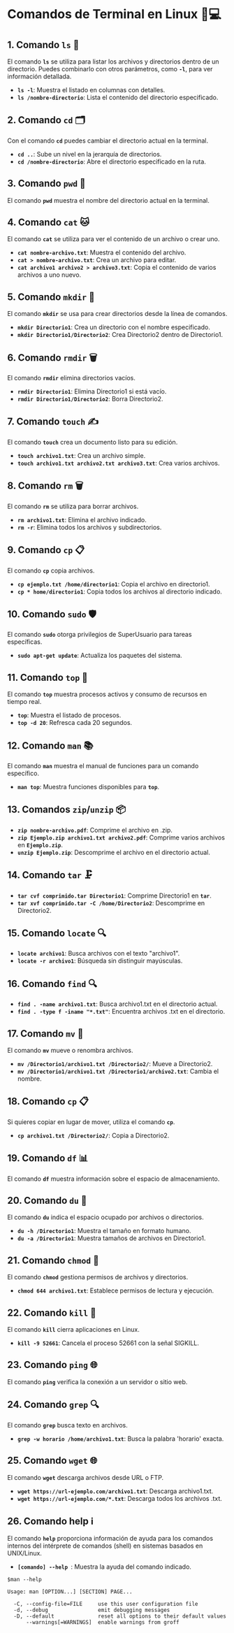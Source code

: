 # Comandos de Terminal en Linux 🐧💻

## 1. Comando **`ls`** 📂

El comando **`ls`** se utiliza para listar los archivos y directorios dentro de un directorio. Puedes combinarlo con otros parámetros, como **`-l`**, para ver información detallada.

- **`ls -l`**: Muestra el listado en columnas con detalles.
- **`ls /nombre-directorio`**: Lista el contenido del directorio especificado.

## 2. Comando **`cd`** 🗂️

Con el comando **`cd`** puedes cambiar el directorio actual en la terminal.

- **`cd ..`**: Sube un nivel en la jerarquía de directorios.
- **`cd /nombre-directorio`**: Abre el directorio especificado en la ruta.

## 3. Comando **`pwd`** 📍

El comando **`pwd`** muestra el nombre del directorio actual en la terminal.

## 4. Comando **`cat`** 🐱

El comando **`cat`** se utiliza para ver el contenido de un archivo o crear uno.

- **`cat nombre-archivo.txt`**: Muestra el contenido del archivo.
- **`cat > nombre-archivo.txt`**: Crea un archivo para editar.
- **`cat archivo1 archivo2 > archivo3.txt`**: Copia el contenido de varios archivos a uno nuevo.

## 5. Comando **`mkdir`** 📁

El comando **`mkdir`** se usa para crear directorios desde la línea de comandos.

- **`mkdir Directorio1`**: Crea un directorio con el nombre especificado.
- **`mkdir Directorio1/Directorio2`**: Crea Directorio2 dentro de Directorio1.

## 6. Comando **`rmdir`** 🗑️

El comando **`rmdir`** elimina directorios vacíos.

- **`rmdir Directorio1`**: Elimina Directorio1 si está vacío.
- **`rmdir Directorio1/Directorio2`**: Borra Directorio2.

## 7. Comando **`touch`** ✍️

El comando **`touch`** crea un documento listo para su edición.

- **`touch archivo1.txt`**: Crea un archivo simple.
- **`touch archivo1.txt archivo2.txt archivo3.txt`**: Crea varios archivos.

## 8. Comando **`rm`** 🗑️

El comando **`rm`** se utiliza para borrar archivos.

- **`rm archivo1.txt`**: Elimina el archivo indicado.
- **`rm -r`**: Elimina todos los archivos y subdirectorios.

## 9. Comando **`cp`** 📋

El comando **`cp`** copia archivos.

- **`cp ejemplo.txt /home/directorio1`**: Copia el archivo en directorio1.
- **`cp * home/directorio1`**: Copia todos los archivos al directorio indicado.

## 10. Comando **`sudo`** 🛡️

El comando **`sudo`** otorga privilegios de SuperUsuario para tareas específicas.

- **`sudo apt-get update`**: Actualiza los paquetes del sistema.

## 11. Comando **`top`** 🔄

El comando **`top`** muestra procesos activos y consumo de recursos en tiempo real.

- **`top`**: Muestra el listado de procesos.
- **`top -d 20`**: Refresca cada 20 segundos.

## 12. Comando **`man`** 📚

El comando **`man`** muestra el manual de funciones para un comando específico.

- **`man top`**: Muestra funciones disponibles para **`top`**.

## 13. Comandos **`zip`/`unzip`** 📦

- **`zip nombre-archivo.pdf`**: Comprime el archivo en .zip.
- **`zip Ejemplo.zip archivo1.txt archivo2.pdf`**: Comprime varios archivos en **`Ejemplo.zip`**.
- **`unzip Ejemplo.zip`**: Descomprime el archivo en el directorio actual.

## 14. Comando **`tar`** 🗜️

- **`tar cvf comprimido.tar Directorio1`**: Comprime Directorio1 en **`tar`**.
- **`tar xvf comprimido.tar -C /home/Directorio2`**: Descomprime en Directorio2.

## 15. Comando **`locate`** 🔍

- **`locate archivo1`**: Busca archivos con el texto "archivo1".
- **`locate -r archivo1`**: Búsqueda sin distinguir mayúsculas.

## 16. Comando **`find`** 🔍

- **`find . -name archivo1.txt`**: Busca archivo1.txt en el directorio actual.
- **`find . -type f -iname "*.txt"`**: Encuentra archivos .txt en el directorio.

## 17. Comando **`mv`** 🔄

El comando **`mv`** mueve o renombra archivos.

- **`mv /Directorio1/archivo1.txt /Directorio2/`**: Mueve a Directorio2.
- **`mv /Directorio1/archivo1.txt /Directorio1/archivo2.txt`**: Cambia el nombre.

## 18. Comando **`cp`** 📋

Si quieres copiar en lugar de mover, utiliza el comando **`cp`**.

- **`cp archivo1.txt /Directorio2/`**: Copia a Directorio2.

## 19. Comando **`df`** 📊

El comando **`df`** muestra información sobre el espacio de almacenamiento.

## 20. Comando **`du`** 📏

El comando **`du`** indica el espacio ocupado por archivos o directorios.

- **`du -h /Directorio1`**: Muestra el tamaño en formato humano.
- **`du -a /Directorio1`**: Muestra tamaños de archivos en Directorio1.

## 21. Comando **`chmod`** 🔐

El comando **`chmod`** gestiona permisos de archivos y directorios.

- **`chmod 644 archivo1.txt`**: Establece permisos de lectura y ejecución.

## 22. Comando **`kill`** 🚫

El comando **`kill`** cierra aplicaciones en Linux.

- **`kill -9 52661`**: Cancela el proceso 52661 con la señal SIGKILL.

## 23. Comando **`ping`** 🌐

El comando **`ping`** verifica la conexión a un servidor o sitio web.

## 24. Comando **`grep`** 🔍

El comando **`grep`** busca texto en archivos.

- **`grep -w horario /home/archivo1.txt`**: Busca la palabra 'horario' exacta.

## 25. Comando **`wget`** 🌐

El comando **`wget`** descarga archivos desde URL o FTP.

- **`wget https://url-ejemplo.com/archivo1.txt`**: Descarga archivo1.txt.
- **`wget https://url-ejemplo.com/*.txt`**: Descarga todos los archivos .txt.

## 26. Comando help ℹ️

El comando **`help`** proporciona información de ayuda para los comandos internos del intérprete de comandos (shell) en sistemas basados en UNIX/Linux.

- **`[comando] --help `**: Muestra la ayuda del comando indicado.

```
$man --help

Usage: man [OPTION...] [SECTION] PAGE...

  -C, --config-file=FILE     use this user configuration file
  -d, --debug                emit debugging messages
  -D, --default              reset all options to their default values
      --warnings[=WARNINGS]  enable warnings from groff
```

